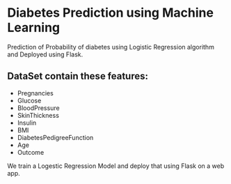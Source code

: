 # Diabetes Prediction using Machine Learning
Prediction of Probability of diabetes using Logistic Regression algorithm and Deployed using Flask.

## DataSet contain these features:
* Pregnancies
* Glucose	
* BloodPressure	
* SkinThickness	
* Insulin	
* BMI	
* DiabetesPedigreeFunction	
* Age	
* Outcome

We train a Logestic Regression Model and deploy that using Flask on a web app.

